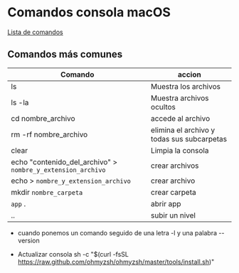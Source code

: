 # Comandos consola macOS


[Lista de comandos](https://alexismarin.wordpress.com/2013/05/28/listado-de-comandos-para-el-terminal-de-mac-os-x/)

## Comandos más comunes

| Comando | accion |
|---------|--------|
| ls | Muestra los archivos |
| ls -la | Muestra archivos ocultos|
| cd nombre_archivo | accede al archivo|
| rm -rf nombre_archivo | elimina el archivo y todas sus subcarpetas|
| clear | Limpia la consola |
| echo "contenido_del_archivo" > `nombre_y_extension_archivo` | crear archivos |
| echo > `nombre_y_extension_archivo` | crear archivo |
| mkdir `nombre_carpeta` | crear carpeta |
| `app` . | abrir app |
| .. | subir un nivel |

* cuando ponemos un comando seguido de una letra -l y una palabra --version

- Actualizar consola 
sh -c "$(curl -fsSL https://raw.github.com/ohmyzsh/ohmyzsh/master/tools/install.sh)"



